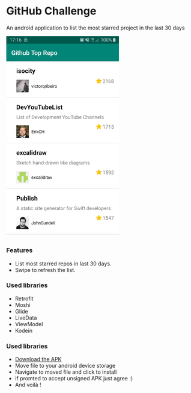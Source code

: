 # GitHub Challenge
An android application to list the most starred project in the last 30 days

<img src="https://github.com/oubismail/github_challenge/blob/master/screenshots/Github_Top_Repo.jpg" alt="Home Screenshot" width="300"/>

### Features

- List most starred repos in last 30 days.
- Swipe to refresh the list.

### Used libraries

- Retrofit
- Moshi
- Glide
- LiveData
- ViewModel
- Kodein

### Used libraries

- [Download the APK](https://github.com/oubismail/github_challenge/blob/master/app/release/app-release.apk)
- Move file to your android device storage
- Navigate to moved file and click to install
- if promted to accept unsigned APK just agree :)
- And voilà !
